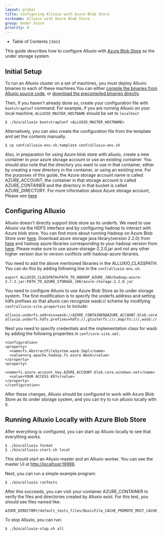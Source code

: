 ```yaml
---
layout: global
title: Configuring Alluxio with Azure Blob Store
nickname: Alluxio with Azure Blob Store
group: Under Store
priority: 0
---
```


* Table of Contents
{:toc}

This guide describes how to configure Alluxio with [Azure Blob Store](https://azure.microsoft.com/en-in/services/storage/blobs/) as the under storage system.

## Initial Setup

To run an Alluxio cluster on a set of machines, you must deploy Alluxio binaries to each of these machines.You can either [compile the binaries from Alluxio source code](http://alluxio.org/documentation/master/Building-Alluxio-Master-Branch.html), or [download the precompiled binaries directly](http://alluxio.org/documentation/master/Running-Alluxio-Locally.html).

Then, if you haven't already done so, create your configuration file with `bootstrapConf` command.
For example, if you are running Alluxio on your local machine, `ALLUXIO_MASTER_HOSTNAME` should be set to `localhost`

```
$ ./bin/alluxio bootstrapConf <ALLUXIO_MASTER_HOSTNAME>
```

Alternatively, you can also create the configuration file from the template and set the contents manually.

```
$ cp conf/alluxio-env.sh.template conf/alluxio-env.sh
```

Also, in preparation for using Azure blob store with alluxio, create a new container in your azure storage account or use an existing container. You should also note that the directory you want to use in that container, either by creating a new directory in the container, or using an existing one. For the purposes of this guide, the Azure storage account name is called AZURE_ACCOUNT, the container in that storage account is called AZURE_CONTAINER and the directory in that bucket is called AZURE_DIRECTORY. For more information about Azure storage account, Please see [here](https://docs.microsoft.com/en-us/azure/storage/storage-create-storage-account)

## Configuring Alluxio

Alluxio doesn't directly support blob store as its underfs. We need to use Alluxio via the HDFS interface and by configuring hadoop to interact with Azure blob store. You can find more about running Hadoop on Azure Blob Store over [here](http://hadoop.apache.org/docs/r2.7.1/hadoop-azure/index.html).
Download azure storage java library(version 2.2.0) from [here](https://mvnrepository.com/artifact/com.microsoft.azure/azure-storage) and hadoop azure libraries corresponding to your hadoop version from [here](https://mvnrepository.com/artifact/org.apache.hadoop/hadoop-azure). Please make sure to use azure-storage-2.2.0.jar and not any other higher version due to version conflicts with hadoop-azure libraries.

You need to add the above mentioned libraries in the ALLUXIO_CLASSPATH. You can do this by adding following line in the `conf/alluxio-env.sh`:
```
export ALLUXIO_CLASSPATH=PATH_TO_HADOOP_AZURE_JAR/hadoop-azure-2.7.3.jar:PATH_TO_AZURE_STORAGE_JAR/azure-storage-2.2.0.jar
```

You need to configure Alluxio to use Azure Blob Store as its under storage system. The first modification is to specify the underfs address and setting hdfs prefixes so that alluxio can recognize wasb:// scheme by modifying `conf/alluxio-site.properties` to include:

```
alluxio.underfs.address=wasb://AZURE_CONTAINER@AZURE_ACCOUNT.blob.core.windows.net/AZURE_DIRECTORY/
alluxio.underfs.hdfs.prefixes=hdfs://,glusterfs:///,maprfs:///,wasb://
```

Next you need to specify credentials and the implementation class for wasb by adding the following properties in `conf/core-site.xml`:
```
<configuration>
<property>
  <name>fs.AbstractFileSystem.wasb.Impl</name>
  <value>org.apache.hadoop.fs.azure.Wasb</value>
</property>
<property>
  <name>fs.azure.account.key.AZURE_ACCOUNT.blob.core.windows.net</name>
  <value>YOUR ACCESS KEY</value>
</property>
</configuration>
```

After these changes, Alluxio should be configured to work with Azure Blob Store as its under storage system, and you can try to run alluxio locally with it.

## Running Alluxio Locally with Azure Blob Store

After everything is configured, you can start up Alluxio locally to see that everything works.

```
$ ./bin/alluxio format
$ ./bin/alluxio-start.sh local
```

This should start an Alluxio master and an Alluxio worker. You can see the master UI at [http://localhost:19999](http://localhost:19999).

Next, you can run a simple example program:

```
$ ./bin/alluxio runTests
```

After this succeeds, you can visit your container AZURE_CONTAINER to verify the files and directories created by Alluxio exist. For this test, you should see files named like:

```
AZURE_DIRECTORY/default_tests_files/BasicFile_CACHE_PROMOTE_MUST_CACHE
```

To stop Alluxio, you can run:

```
$ ./bin/alluxio-stop.sh all
```
